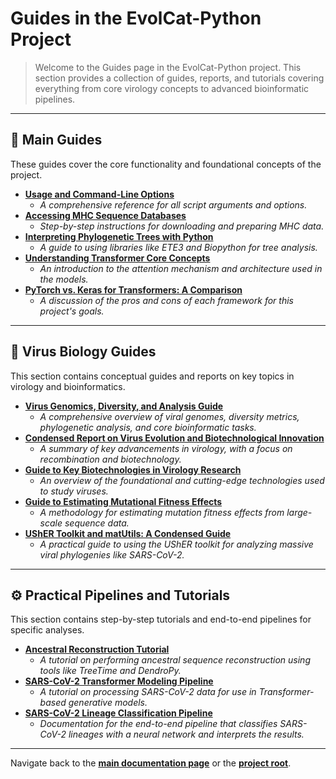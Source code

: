 # Guides in the EvolCat-Python Project

> Welcome to the Guides page in the EvolCat-Python project. This section provides a collection of guides, reports, and tutorials covering everything from core virology concepts to advanced bioinformatic pipelines.

---

## 📖 Main Guides

These guides cover the core functionality and foundational concepts of the project.

*   [**Usage and Command-Line Options**](../docs/USAGE.md)
    *   *A comprehensive reference for all script arguments and options.*
*   [**Accessing MHC Sequence Databases**](./mhc-database-guide.md)
    *   *Step-by-step instructions for downloading and preparing MHC data.*
*   [**Interpreting Phylogenetic Trees with Python**](./phylogenetic-tree-interpretation.md)
    *   *A guide to using libraries like ETE3 and Biopython for tree analysis.*
*   [**Understanding Transformer Core Concepts**](./transformer_core_concepts.md)
    *   *An introduction to the attention mechanism and architecture used in the models.*
*   [**PyTorch vs. Keras for Transformers: A Comparison**](./pytorch_keras_transformer_comparison.md)
    *   *A discussion of the pros and cons of each framework for this project's goals.*
 
---

## 📖 Virus Biology Guides

This section contains conceptual guides and reports on key topics in virology and bioinformatics.

*   [**Virus Genomics, Diversity, and Analysis Guide**](./virus_genomics_guide.md)
    *   *A comprehensive overview of viral genomes, diversity metrics, phylogenetic analysis, and core bioinformatic tasks.*
*   [**Condensed Report on Virus Evolution and Biotechnological Innovation**](./condensed_virus_evolution_report.md)
    *   *A summary of key advancements in virology, with a focus on recombination and biotechnology.*
*   [**Guide to Key Biotechnologies in Virology Research**](./biotechnologies_in_virology_guide.md)
    *   *An overview of the foundational and cutting-edge technologies used to study viruses.*
*   [**Guide to Estimating Mutational Fitness Effects**](./estimating_mutation_fitness_effects_guide.md)
    *   *A methodology for estimating mutation fitness effects from large-scale sequence data.*
*   [**UShER Toolkit and matUtils: A Condensed Guide**](./usher_toolkit_report.md)
    *   *A practical guide to using the UShER toolkit for analyzing massive viral phylogenies like SARS-CoV-2.*

---

## ⚙️ Practical Pipelines and Tutorials

This section contains step-by-step tutorials and end-to-end pipelines for specific analyses.

*   [**Ancestral Reconstruction Tutorial**](./ancestral_reconstruction_tutorial.md)
    *   *A tutorial on performing ancestral sequence reconstruction using tools like TreeTime and DendroPy.*
*   [**SARS-CoV-2 Transformer Modeling Pipeline**](../pipelines/sars_cov2_transformer_pipeline.md)
    *   *A tutorial on processing SARS-CoV-2 data for use in Transformer-based generative models.*
*   [**SARS-CoV-2 Lineage Classification Pipeline**](../pipelines/sars_cov2_lineage_classification/README.md)
    *   *Documentation for the end-to-end pipeline that classifies SARS-CoV-2 lineages with a neural network and interprets the results.*

---

Navigate back to the [**main documentation page**](../README.md) or the [**project root**](../../README.md).
